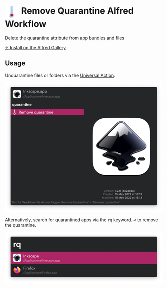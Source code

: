# <img src='Workflow/icon.png' width='45' align='center' alt='icon'> Remove Quarantine Alfred Workflow

Delete the quarantine attribute from app bundles and files

[⤓ Install on the Alfred Gallery](https://alfred.app/workflows/vitor/remove-quarantine)

## Usage

Unquarantine files or folders via the [Universal Action](https://www.alfredapp.com/help/features/universal-actions/).

![Removing quarantine from Inkscape](Workflow/images/about/ua.png)

Alternatively, search for quarantined apps via the `rq` keyword. <kbd>↩&#xFE0E;</kbd> to remove the quarantine.

![Listing quarantined apps](Workflow/images/about/rq.png)
